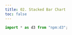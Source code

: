 ```yaml
---
title: 02. Stacked Bar Chart
toc: false
---
```


```js
import * as d3 from "npm:d3";
```

<!-- Scroll container -->
<section class="scroll-container">
  <div class="scroll-info">
    <!-- Chart containers for responsive display -->
    <div id="chart-container" class="chart ">
      <!-- testing here -->
      <div class="test">
          <p></p>
      </div>
      <!-- chart svg here -->
      <div id="chart-mobile" ></div>
      <div id="chart-tablet" ></div>
      <div id="chart-desktop" class="card"></div>
    </div>
  </div>
  <div class="scroll-section" data-step="1">
    <h1>section 1</h1>
    <!-- Text container – these are the narrative text sections -->
    <div class="text-section" data-group="groupA">
      <div class="text-box">
        Let’s say that before tariffs, the fictional company “U.S. Grocery” was importing avocados from Mexico for <span class="text-avocado">&nbsp;$1.00&nbsp;</span>, then selling them to U.S. consumers for <span class="text-consumer">&nbsp;$1.50&nbsp;</span>.
      </div>
    </div>
  </div>
  <div class="scroll-section" data-step="2">
    <h1>section 2</h1>
    <div class="text-section" data-group="groupB">
      <div class="text-box">
        If the U.S. government places a 25 percent tariff on Mexican goods, U.S. Grocery must pay a <span class="text-tariff">&nbsp;$0.25 tax&nbsp;</span> to the U.S. government for each avocado (25 percent of $1.00).<br><br>If U.S. Grocery wants to continue making <span class="text-profit">&nbsp;$0.50 in profit&nbsp;</span>, it must raise the price of avocados from $1.50 to <span class="text-consumer">&nbsp;$1.75&nbsp;</span>, “passing on” the $0.25 tariff to consumers. That is what usually happens, according to most economists.
      </div>
    </div>
  </div>
  <div class="scroll-section" data-step="3">
    <h1>section 3</h1>
    <div class="text-section" data-group="groupC">
      <div class="text-box">
        Alternatively, U.S. Grocery could decide to reduce its <span class="text-profit">&nbsp;profit&nbsp;</span> in order to keep its price at <span class="text-consumer">&nbsp;$1.50&nbsp;</span>. To restore its profits, U.S. Grocery would have to cut costs elsewhere, including by lowering wages, laying off workers, or investing less in its business.
      </div>
    </div>
  </div>
  <div class="scroll-section" data-step="4">
    <h1>section 4</h1>
    <div class="text-section" data-group="groupD">
      <div class="text-box">
        If U.S. Grocery could replace its Mexican supplier with a U.S. supplier, it would avoid the tariff. This is one goal of tariffs: to support U.S. companies struggling to compete with cheaper imports.<br><br>But  <span class="text-avocado">&nbsp;U.S. suppliers’ prices&nbsp;</span> are likely to be significantly higher—generally because of higher labor costs and production standards—and switching suppliers is difficult and expensive in practice. 
      </div>
    </div>
  </div>
</section>

```js
// 1) Prepare data
const data = FileAttachment("data/guac-price.csv").csv({ typed: true });
```

```js
data.forEach(d => {
  d.cost    = +d.cost;
  d.tariff  = +d.tariff;
  d.profit  = +d.profit;
  d.section = +d.section;
  d.total   = +d.total;
});

// 2) Dimensions, keys, scales, SVG
const width  = 100, height = 300;
const margin = { top: 20, right: 20, bottom: 20, left: 20 };
const keys   = ["cost", "tariff", "profit"];
const color = d3.scaleOrdinal()
  .domain(keys)
  .range(["#507a3a", "#a6bf43", "#d1601d"]);

const x = d3.scaleBand()
  .domain(["bar"])
  .range([margin.left, width - margin.right])
  .padding(0.3);

const y = d3.scaleLinear()
  .range([height - margin.bottom, margin.top]);

const svg = d3.create("svg")
  .attr("viewBox", [0,0,width,height]);

document.getElementById("chart-desktop").appendChild(svg.node());

// 3) Utility: build segment array for a given section
function getSegments(sectionNum) {
  // Find matching section row
  let row    = data.find(d => d.section===sectionNum);
  // …but if not found (e.g. sectionNum===0), use an all‑zeros row
  if (!row) {
    row = { cost: 0, tariff: 0, profit: 0, total: 0 };
  }
  const series = d3.stack().keys(keys)([row]);
  return series.map(layer => ({
    key:   layer.key,
    y0:    layer[0][0],
    y1:    layer[0][1],
    value: row[layer.key],
    total: row.total
  }));
}

// common transition settings
const DUR   = 800;
const EASE  = d3.easeCubicOut;
const DELAY = { segments:0, values:200, total:400 };

// 4) INITIALIZE: create groups & one placeholder datum
svg.append("g").attr("class","bars");
svg.append("g").attr("class","values");
svg.append("g").attr("class","totals");

// seed the chart with section=1


// 5) INIT & UPDATE function
function updateChart(sectionNumber) {
  const segs     = getSegments(+sectionNumber);
  const maxY     = d3.max(segs, d => d.y1);
  y.domain([0, maxY]).nice();

  // --- segments ---
  svg.select("g.bars").selectAll("rect.segment")
    .data(segs, d => d.key)
    .join(
      enter => enter.append("rect")
        .attr("class","segment")
        .attr("x",      x("bar"))
        .attr("width",  x.bandwidth())
        .attr("y",      y(0))
        .attr("height", 0)
        .attr("fill",   d => color(d.key))
        .call(g => g.transition().duration(DUR).ease(EASE)
          .attr("y",      d => y(d.y1))
          .attr("height", d => y(d.y0) - y(d.y1))
        ),

      update => update.transition().duration(DUR).ease(EASE)
        .attr("y",      d => y(d.y1))
        .attr("height", d => y(d.y0) - y(d.y1)),

      exit => exit.transition().duration(DUR/2)
        .attr("y",      y(0))
        .attr("height", 0)
        .remove()
    );

  // --- value labels ---
  svg.select("g.values").selectAll("text.value")
    .data(segs.filter(d => d.value > 0), d => d.key)
    .join(
      enter => enter.append("text")
        .attr("class","value")
        .attr("x",           x("bar")+x.bandwidth()/2)
        .attr("y",           y(0))
        .attr("fill",        "white")
        .attr("font-size",   "10px")
        .attr("text-anchor", "middle")
        .attr("opacity",     0)
        .text(d=>`$${d.value.toFixed(2)}`)
        .call(g => g.transition().delay(DELAY.values).duration(DUR).ease(EASE)
          .attr("y",      d => (y(d.y0)+y(d.y1))/2 + 2)
          .attr("opacity", 1)
        ),

      update => update.transition().delay(DELAY.values).duration(DUR).ease(EASE)
        .attr("y",      d => (y(d.y0)+y(d.y1))/2 + 2)
        .attr("opacity", 1)
        .text(d=>`$${d.value.toFixed(2)}`),

      exit => exit.transition().duration(DUR/2)
        .attr("opacity",0)
        .remove()
    );

  // --- total label (above last segment) ---
  const topSeg = segs[segs.length-1];
  const totalArr = topSeg.total > 0 ? [topSeg] : [];
  svg.select("g.totals").selectAll("text.total")
    .data(totalArr, d=>d.key)
    .join(
      enter => enter.append("text")
        .attr("class","total")
        .attr("x",           x("bar")+x.bandwidth()/2)
        .attr("y",           y(0))
        .attr("text-anchor", "middle")
        .attr("font-weight","bold")
        .attr("opacity",     0)
        .text(d=>`$${d.total.toFixed(2)}`)
        .call(g => g.transition().delay(DELAY.total).duration(DUR).ease(EASE)
          .attr("y",      y(topSeg.y1)-8)
          .attr("opacity",1)
        ),

      update => update.transition().delay(DELAY.total).duration(DUR).ease(EASE)
        .attr("y",      y(topSeg.y1)-8)
        .attr("opacity",1)
        .text(d=>`$${d.total.toFixed(2)}`),

      exit => exit.remove()
    );
}

// 6) OBSERVER: swap sections on scroll
const info    = document.querySelector(".test");
// const chartEl = document.querySelector(".chart");
const secs    = document.querySelectorAll(".scroll-section");

const obs = new IntersectionObserver((ents) => {
  let best = ents.filter(e=>e.isIntersecting)
                 .sort((a,b)=>b.intersectionRatio-a.intersectionRatio)[0];
  if (best) {
    const step = +best.target.dataset.step;
    info.textContent   = step;
    info.className  = `test test--step-${step}`;

    // make sure the chart is visible
    //info.style.display = "";
    updateChart(step);
  }else {
    // no section in view → default to 0
    info.textContent = "0";
    info.className = "test";

    // hide the chart container completely
    //info.style.display = "none";
    updateChart(0);
  }
}, {
  rootMargin: "-50% 0% -50% 0%",
  threshold : [0,0.25,0.5,0.75,1]
});

secs.forEach(s=>obs.observe(s));
invalidation.then(()=>obs.disconnect());
```


<style>
  /* Container for the whole scrolling experience */
.scroll-container {
  position: relative;
  margin: 1rem auto;
  font-family: var(--sans-serif);
}

/* This element now takes the full viewport height */
.scroll-info {
  position: sticky;
  height: 100vh;          /* Full viewport height */
  top: 0;                 /* Sticks to the top */
  margin: 0 auto;
  display: flex;
  align-items: center;
  justify-content: center;
  font-size: 64px;
  transition: background-color 0.5s ease;
  background-color: var(--theme-background-alt);
}

/* Optional: test element modifications, if any */
.test {
  position: absolute;
  left: 10px;
  background-color: var(--theme-background-alt);
}

.test--step-1 {
  background-color: #4269d0;
}

.test--step-2 {
  background-color: #efb118;
}

.test--step-3 {
  background-color: #ff725c;
}

.test--step-4 {
  background-color: #6cc5b0;
}

/* Each scroll section now covers the full height of the viewport */
.scroll-section {
  position: relative;
  height: 100vh;          /* Full viewport height */
  /* margin: 1rem 0; */
  display: flex;
  align-items: start;
  justify-content: center;
  border: solid 1px var(--theme-foreground-focus);
  background: color-mix(in srgb, var(--theme-foreground-focus) 5%, transparent);
  padding: 1rem;
  box-sizing: border-box;
}

/* Responsive chart display remains the same */
#chart-desktop,
#chart-tablet,
#chart-mobile {
  display: none;
}

/*desktop*/
@media (min-width: 750px) {
  #chart-desktop {
    display: flex;
    justify-content: end;
    width: 720px;
    height: 509px;
    margin: 0 auto;
  }
  .text-section {
    position: absolute;
    top: 20%;
    left: 50%;
    transform: translate(-75%, -50%);
    width: 100%;
    display: flex;
    justify-content: center;
    z-index: 1000;
  }
}

/*tablet*/
@media (min-width: 618px) and (max-width: 749px) {
  #chart-tablet {
    display: block;
    width: 557px;
    height: 509px;
    margin: 0 auto;
  }
  .text-section {
    position: absolute;
    top: 20%;
    left: 45%;
    transform: translate(-100%, -50%);
    width: 50%;
    display: flex;
    justify-content: center;
    pointer-events: none;
    z-index: 1000;
    color: #4b535d;
    letter-spacing: 0.36px;
  }
  .text-box {
    font-size: 15px;
  }
}

/*mobile*/
@media (max-width: 617px) {
  #chart-mobile {
    display: block;
    width: 320px;
    height: 509px;
    margin: 0 auto;
  }
  .text-section {
    position: absolute;
    top: 20%;
    left: 50%;
    transform: translate(-50%, -50%);
    width: 100%;
    display: flex;
    justify-content: center;
    pointer-events: none;
    z-index: 1000;
    color: #4b535d;
    letter-spacing: 0.36px;
  }
  .text-box {
    font-size: 15px !important;
  }
}

#chart-container {
  position: relative;
  z-index: 1;
  display: flex;
}

.text-box {
  background: white;
  padding: 20px;
  max-width: 300px;
  border-radius: 4px;
  box-shadow: 0 4px 12px rgba(0, 0, 0, 0.1);
  opacity: 0.93;
  position: relative;
  margin: 0 20px;
  stroke: #7f7f7f;
  font-family: "Lyon-RegularNo2" !important;
  color: #4b535d;
  letter-spacing: 0.36px;
  font-size: 16px;
}

.text-avocado { 
  background-color: #507a3a; 
  color: #ffffff; 
  font-family: "Lyon-RegularNo2" !important;
  letter-spacing: 0.36px;
  font-size: 16px;
}

.text-tariff { 
  background-color: #d1601d; 
  color: #ffffff; 
  font-family: "Lyon-RegularNo2" !important;
  letter-spacing: 0.36px;
  font-size: 16px;
}

.text-profit { 
  background-color: #92a83b; 
  color: #ffffff; 
  font-family: "Lyon-RegularNo2" !important;
  letter-spacing: 0.36px;
  font-size: 16px;
}

.text-consumer { 
  background-color: #4b535d; 
  color: #ffffff; 
  font-family: "Lyon-RegularNo2" !important;
  letter-spacing: 0.36px;
  font-size: 16px;
}

</style>
